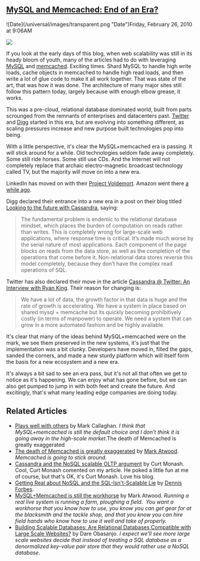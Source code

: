 ## [MySQL and Memcached: End of an Era?](/blog/2010/2/26/mysql-and-memcached-end-of-an-era.html)

<div class="journal-entry-tag journal-entry-tag-post-title"><span class="posted-on">![Date](/universal/images/transparent.png "Date")Friday, February 26, 2010 at 9:06AM</span></div>

<div class="body">

![](http://farm3.static.flickr.com/2711/4389679059_fef885e3bc_o.jpg)

If you look at the early days of this blog, when web scalability was still in its heady bloom of youth, many of the articles had to do with leveraging [MySQL](http://highscalability.com/blog/category/mysql) and [memcached](http://highscalability.com/blog/category/memcached). Exciting times. Shard MySQL to handle high write loads, cache objects in memcached to handle high read loads, and then write a lot of glue code to make it all work together. That was state of the art, that was how it was done. The architecture of many major sites still follow this pattern today, largely because with enough elbow grease, it works.

This was a pre-cloud, relational database dominated world, built from parts scrounged from the remnants of enterprises and datacenters past. [Twitter](http://highscalability.com/blog/2009/6/27/scaling-twitter-making-twitter-10000-percent-faster.html) and [Digg](http://highscalability.com/blog/2009/4/4/digg-architecture.html) started in this era, but are evolving into something different, as scaling pressures increase and new purpose built technologies pop into being.

With a little perspective, it's clear the MySQL+memcached era is passing. It will stick around for a while. Old technologies seldom fade away completely. Some still ride horses. Some still use CDs. And the Internet will not completely replace that archaic electro-magnetic broadcast technology called TV, but the majority will move on into a new era.

LinkedIn has moved on with their [Project Voldemort](http://blog.linkedin.com/2009/03/20/project-voldemort-scaling-simple-storage-at-linkedin/). Amazon went there [a while ago](http://highscalability.com/blog/category/amazon).

Digg declared their entrance into a new era in a post on their blog titled [Looking to the future with Cassandra](http://about.digg.com/blog/looking-future-cassandra), saying:

> The fundamental problem is endemic to the relational database mindset, which places the burden of computation on reads rather than writes. This is completely wrong for large-scale web applications, where response time is critical. It’s made much worse by the serial nature of most applications. Each component of the page blocks on reads from the data store, as well as the completion of the operations that come before it. Non-relational data stores reverse this model completely, because they don’t have the complex read operations of SQL.

Twitter has also declared their move in the article [Cassandra @ Twitter: An Interview with Ryan King](http://nosql.mypopescu.com/post/407159447/cassandra-twitter-an-interview-with-ryan-king "Permalink Cassandra @ Twitter: An Interview with Ryan King"). Their reason for changing is:

> We have a lot of data, the growth factor in that data is huge and the rate of growth is accelerating. We have a system in place based on shared mysql + memcache but its quickly becoming prohibitively costly (in terms of manpower) to operate. We need a system that can grow in a more automated fashion and be highly available.

It's clear that many of the ideas behind MySQL+memcached were on the mark, we see them preserved in the new systems, it's just that the implementation was a bit clunky. Developers have moved in, filled the gaps, sanded the corners, and made a new sturdy platform which will itself form the basis for a new ecosystem and a new era.

It's always a bit sad to see an era pass, but it's not all that often we get to notice as it's happening. We can enjoy what has gone before, but we can also get pumped to jump in with both feet and create the future. And excitingly, that's what many leading edge companies are doing today.

## Related Articles

*   [Plays well with others](http://mysqlha.blogspot.com/2010/03/plays-well-with-others.html) by Mark Callaghan. _I think that MySQL+memcached is still the default choice and I don't think it is going away in the high-scale market_.The death of Memcached is greatly exaggerated
*   [The death of Memcached is greatly exaggerated](http://www.gear6.com/death-memcached-greatly-exaggerated) by <span class="submitted">[Mark Atwood](http://www.gear6.com/blog/87).</span> _Memcached is going to stick around._
*   [Cassandra and the NoSQL scalable OLTP argument](http://www.dbms2.com/2010/03/02/cassandra-nosql-scalable-oltp/) by Curt Monash. Cool, Curt Monash comented on my article. He poked a little fun at me of course, but that's OK, it's Curt Monash. Love his blog.
*   [Getting Real about NoSQL and the SQL-Isn't-Scalable Lie](http://www.yafla.com/dforbes/Getting_Real_about_NoSQL_and_the_SQL_Isnt_Scalable_Lie/) by [Dennis Forbes](mailto:dforbes@yafla.com).
*   [MySQL+Memcached is still the workhorse](http://machinesplusminds.blogspot.com/2010/03/mysqlmemcached-is-still-workhorse.html) by Mark Atwood. _Running a real live system is running a farm, ploughing a field.  You want a workhorse that you know how to use, you know you can get gear for at the blacksmith and the tackle shop, and that you know you can hire field hands who know how to use it well and take of properly._
*   [Building Scalable Databases: Are Relational Databases Compatible with Large Scale Websites?](http://www.25hoursaday.com/weblog/2010/03/10/BuildingScalableDatabasesAreRelationalDatabasesCompatibleWithLargeScaleWebsites.aspx) by Dare Obasanjo. _I expect we’ll see more large scale websites decide that instead of treating a SQL database as a denormalized key-value pair store that they would rather use a NoSQL database_.

</div>